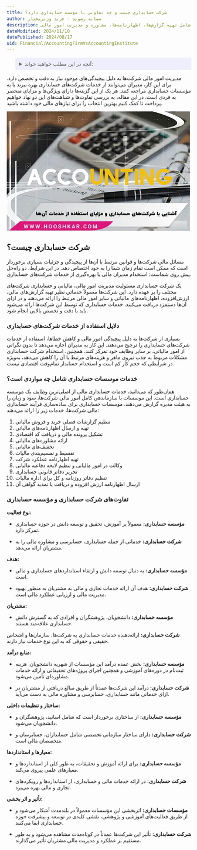 ```yaml
---
title: شرکت حسابداری چیست و چه تفاوتی با موسسه حسابداری دارد؟
author: سمانه رشوند - فربد وزیرمختار
description: شرکت‌های حسابداری خدمات مالی و مالیاتی تخصصی ارائه می‌دهند، شامل تهیه گزارش‌ها، اظهارنامه‌ها، مشاوره و مدیریت امور مالی. 
dateModified: 2024/11/10
datePublished: 2024/08/17
uid: Financial/AccountingFirmVsAccountingInstitute
---
```


<blockquote style="background-color:#eeeefc; padding:0.5rem">
<details>
  <summary>آنچه در این مطلب خواهید خواند:</summary>
  <ul>
    <li>شرکت حسابداری چیست؟</li>
    <li>دلایل استفاده از خدمات شرکت‌های حسابداری</li>
    <li>خدمات موسسات حسابداری شامل چه مواردی است؟</li>
    <li>تفاوت‌های شرکت حسابداری و مؤسسه حسابداری</li>
  </ul>
</details>

</blockquote>

مدیریت امور مالی شرکت‌ها به دلیل پیچیدگی‌های موجود نیاز به دقت و تخصص دارد. برای این کار، مدیران می‌توانند از خدمات شرکت‌های حسابداری بهره ببرند یا به مؤسسات حسابداری مراجعه کنند. هر یک از این گزینه‌ها دارای ویژگی‌ها و مزایای منحصر به فردی است. در این مقاله، به بررسی تفاوت‌ها و شباهت‌های این دو نهاد خواهیم پرداخت تا کمک کنیم بهترین انتخاب را برای نیازهای مالی خود داشته باشید.

![آشنایی با شرکت های حسابداری و مزایای استفاده از خدمات آنها](./Images/AccountingFirm.webp)

## شرکت حسابداری چیست؟

مسائل مالی شرکت‌ها و قوانین مرتبط با آن‌ها از پیچیدگی و جزئیات بسیاری برخوردار است که ممکن است تمام زمان شما را به خود اختصاص دهد. در این شرایط، دو راه‌حل پیش روی شماست: استخدام مدیران مالی یا بهره‌گیری از خدمات شرکت‌های حسابداری.

یک شرکت حسابداری مسئولیت مدیریت امور مالی، مالیاتی و حسابداری شرکت‌های مختلف را بر عهده دارد. این شرکت‌ها معمولاً خدماتی نظیر تهیه گزارش‌های مالی، ارزش‌افزوده، اظهارنامه‌های مالیاتی و سایر امور مالی مرتبط را ارائه می‌دهند و در ازای آن‌ها دستمزد دریافت می‌کنند. خدمات حسابداری که توسط این شرکت‌ها ارائه می‌شود باید با دقت و تخصص بالایی انجام شود.

### دلایل استفاده از خدمات شرکت‌های حسابداری

بسیاری از شرکت‌ها به دلیل پیچیدگی امور مالی و کاهش خطاها، استفاده از خدمات شرکت‌های حسابداری را ترجیح می‌دهند. این کار به مدیران اجازه می‌دهد تا بدون نگرانی از امور مالیاتی، بر سایر وظایف خود تمرکز کنند. همچنین، استخدام شرکت حسابداری مشکلات مربوط به جذب نیروی ماهر و هزینه‌های مرتبط با آن را کاهش می‌دهد، به‌ویژه در شرایطی که حجم کار کم است و استخدام حسابدار تمام‌وقت اقتصادی نیست.

### خدمات موسسات حسابداری شامل چه مواردی است؟

همان‌طور که می‌دانید، خدمات حسابداری مالی از اصلی‌ترین وظایف یک موسسه حسابداری است. این موسسات با سازماندهی کامل امور مالی شرکت‌ها، سود و زیان را به هیئت مدیره گزارش می‌دهند. موسسات حسابداری برای ساده‌سازی فرآیند حسابداری مالی شرکت‌ها، خدمات زیر را ارائه می‌دهند:

1. تنظیم گزارشات فصلی خرید و فروش مالیاتی
2. تهیه و ارسال اظهارنامه‌های مالیاتی
3. تشکیل پرونده مالی و دریافت کد اقتصادی
4. ارائه مشاوره‌های مالیاتی
5. تخفیف‌های مالیاتی
6. تقسیط و تقسیم‌بندی مالیات
7. تهیه اظهارنامه عملکرد شرکت
8. وکالت در امور مالیاتی و تنظیم لایحه دفاعیه مالیاتی
9. تحریر دفاتر قانونی حسابداری
10. تنظیم دفاتر روزنامه و کل برای اداره مالیات
11. ارسال اظهارنامه ارزش افزوده و دریافت یا تمدید گواهی آن

### تفاوت‌های شرکت حسابداری و مؤسسه حسابداری

**نوع فعالیت:**

- **مؤسسه حسابداری:** معمولاً بر آموزش، تحقیق و توسعه دانش در حوزه حسابداری تمرکز دارد.

- **شرکت حسابداری:** خدماتی از جمله حسابداری، حسابرسی و مشاوره مالی را به مشتریان ارائه می‌دهد.

**هدف:**

- **مؤسسه حسابداری:** به دنبال توسعه دانش و ارتقاء استانداردهای حسابداری و مالی است.

- **شرکت حسابداری:** هدف آن ارائه خدمات تجاری و مالی به مشتریان به منظور بهبود مدیریت مالی و ارزیابی عملکرد مالی است.

**مشتریان:**

- **مؤسسه حسابداری:** دانشجویان، پژوهشگران و افرادی که به گسترش دانش حسابداری علاقه‌مند هستند.

**شرکت حسابداری:** ارائه‌دهنده خدمات حسابداری به شرکت‌ها، سازمان‌ها و اشخاص حقیقی و حقوقی که به این نوع خدمات نیاز دارند.

**منابع درآمد:**

- **مؤسسه حسابداری:** بخش عمده درآمد این مؤسسات از شهریه دانشجویان، هزینه ثبت‌نام در دوره‌های آموزشی و همچنین اجرای پروژه‌های تحقیقاتی و ارائه خدمات مشاوره‌ای تأمین می‌شود.  

- **شرکت حسابداری:** درآمد این شرکت‌ها عمدتاً از طریق مبالغ دریافتی از مشتریان در ازای خدماتی مانند حسابداری، حسابرسی و مشاوره مالی به دست می‌آید.

**ساختار و تنظیمات داخلی:**

- **مؤسسه حسابداری:** از ساختاری برخوردار است که شامل اساتید، پژوهشگران و دانشجویان می‌شود.

- **شرکت حسابداری:** دارای ساختار سازمانی تخصصی شامل حسابداران، حسابرسان و متخصصان مالی است.

**معیارها و استانداردها:**

- **مؤسسه حسابداری:** برای ارائه آموزش و تحقیقات، به طور کلی از استانداردها و معیارهای علمی پیروی می‌کند.

- **شرکت حسابداری:** در ارائه خدمات مالی و حسابداری، از استانداردها و رویکردهای تجاری و مالی بهره می‌برد.

**تأثیر و اثر بخشی:**

- **مؤسسات حسابداری:** اثربخشی این مؤسسات معمولاً در بلندمدت آشکار می‌شود و از طریق فعالیت‌های آموزشی و پژوهشی، نقشی کلیدی در توسعه و پیشرفت حوزه حسابداری ایفا می‌کنند.

- **شرکت حسابداری:** تأثیر این شرکت‌ها عمدتاً در کوتاه‌مدت مشاهده می‌شود و به طور مستقیم بر عملکرد و مدیریت مالی مشتریان تأثیر می‌گذارند.
